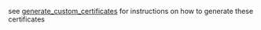 see [generate_custom_certificates](src/test/resources/org/mockserver/netty/integration/tls/generate_custom_certificates.md) for instructions on how to generate these certificates